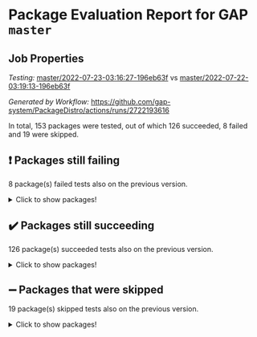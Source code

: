 # Package Evaluation Report for GAP `master`

## Job Properties

*Testing:* [master/2022-07-23-03:16:27-196eb63f](https://github.com/gap-system/PackageDistro/blob/data/reports/master/2022-07-23-03:16:27-196eb63f) vs [master/2022-07-22-03:19:13-196eb63f](https://github.com/gap-system/PackageDistro/blob/data/reports/master/2022-07-22-03:19:13-196eb63f)

*Generated by Workflow:* https://github.com/gap-system/PackageDistro/actions/runs/2722193616

In total, 153 packages were tested, out of which 126 succeeded, 8 failed and 19 were skipped.

## :exclamation: Packages still failing

8 package(s) failed tests also on the previous version.
<details><summary>Click to show packages!</summary>

- francy 1.2.4 [(failure)](https://github.com/gap-system/PackageDistro/runs/7478140892?check_suite_focus=true)
- hap 1.44 [(failure)](https://github.com/gap-system/PackageDistro/runs/7478141357?check_suite_focus=true)
- packagemanager 1.2 [(failure)](https://github.com/gap-system/PackageDistro/runs/7478142925?check_suite_focus=true)
- qpa 1.33 [(failure)](https://github.com/gap-system/PackageDistro/runs/7478143180?check_suite_focus=true)
- rcwa 4.6.4 [(failure)](https://github.com/gap-system/PackageDistro/runs/7478143285?check_suite_focus=true)
- recog 1.3.2 [(failure)](https://github.com/gap-system/PackageDistro/runs/7478143365?check_suite_focus=true)
- semigroups 4.0.0 [(failure)](https://github.com/gap-system/PackageDistro/runs/7478143583?check_suite_focus=true)
- yangbaxter 0.10.0 [(failure)](https://github.com/gap-system/PackageDistro/runs/7478144662?check_suite_focus=true)
</details>

## :heavy_check_mark: Packages still succeeding

126 package(s) succeeded tests also on the previous version.
<details><summary>Click to show packages!</summary>

- ace 5.4 [(success)](https://github.com/gap-system/PackageDistro/runs/7478139570?check_suite_focus=true)
- aclib 1.3.2 [(success)](https://github.com/gap-system/PackageDistro/runs/7478139617?check_suite_focus=true)
- agt 0.2 [(success)](https://github.com/gap-system/PackageDistro/runs/7478139650?check_suite_focus=true)
- alnuth 3.2.1 [(success)](https://github.com/gap-system/PackageDistro/runs/7478139681?check_suite_focus=true)
- anupq 3.2.6 [(success)](https://github.com/gap-system/PackageDistro/runs/7478139711?check_suite_focus=true)
- atlasrep 2.1.2 [(success)](https://github.com/gap-system/PackageDistro/runs/7478139735?check_suite_focus=true)
- autodoc 2022.07.10 [(success)](https://github.com/gap-system/PackageDistro/runs/7478139758?check_suite_focus=true)
- automata 1.15 [(success)](https://github.com/gap-system/PackageDistro/runs/7478139782?check_suite_focus=true)
- automgrp 1.3.2 [(success)](https://github.com/gap-system/PackageDistro/runs/7478139808?check_suite_focus=true)
- autpgrp 1.10.2 [(success)](https://github.com/gap-system/PackageDistro/runs/7478139824?check_suite_focus=true)
- cap 2022.06-05 [(success)](https://github.com/gap-system/PackageDistro/runs/7478139846?check_suite_focus=true)
- caratinterface 2.3.3 [(success)](https://github.com/gap-system/PackageDistro/runs/7478139862?check_suite_focus=true)
- cddinterface 2020.06.24 [(success)](https://github.com/gap-system/PackageDistro/runs/7478139894?check_suite_focus=true)
- circle 1.6.5 [(success)](https://github.com/gap-system/PackageDistro/runs/7478139916?check_suite_focus=true)
- classicpres 1.22 [(success)](https://github.com/gap-system/PackageDistro/runs/7478139938?check_suite_focus=true)
- cohomolo 1.6.10 [(success)](https://github.com/gap-system/PackageDistro/runs/7478139959?check_suite_focus=true)
- congruence 1.2.4 [(success)](https://github.com/gap-system/PackageDistro/runs/7478139980?check_suite_focus=true)
- corelg 1.56 [(success)](https://github.com/gap-system/PackageDistro/runs/7478140010?check_suite_focus=true)
- crime 1.6 [(success)](https://github.com/gap-system/PackageDistro/runs/7478140040?check_suite_focus=true)
- crisp 1.4.5 [(success)](https://github.com/gap-system/PackageDistro/runs/7478140065?check_suite_focus=true)
- crypting 0.10 [(success)](https://github.com/gap-system/PackageDistro/runs/7478140090?check_suite_focus=true)
- cryst 4.1.24 [(success)](https://github.com/gap-system/PackageDistro/runs/7478140115?check_suite_focus=true)
- crystcat 1.1.9 [(success)](https://github.com/gap-system/PackageDistro/runs/7478140140?check_suite_focus=true)
- ctbllib 1.3.4 [(success)](https://github.com/gap-system/PackageDistro/runs/7478140171?check_suite_focus=true)
- cubefree 1.19 [(success)](https://github.com/gap-system/PackageDistro/runs/7478140208?check_suite_focus=true)
- curlinterface 2.2.2 [(success)](https://github.com/gap-system/PackageDistro/runs/7478140245?check_suite_focus=true)
- cvec 2.7.5 [(success)](https://github.com/gap-system/PackageDistro/runs/7478140282?check_suite_focus=true)
- datastructures 0.2.7 [(success)](https://github.com/gap-system/PackageDistro/runs/7478140316?check_suite_focus=true)
- deepthought 1.0.5 [(success)](https://github.com/gap-system/PackageDistro/runs/7478140347?check_suite_focus=true)
- design 1.7 [(success)](https://github.com/gap-system/PackageDistro/runs/7478140385?check_suite_focus=true)
- difsets 2.3.1 [(success)](https://github.com/gap-system/PackageDistro/runs/7478140417?check_suite_focus=true)
- digraphs 1.5.3 [(success)](https://github.com/gap-system/PackageDistro/runs/7478140442?check_suite_focus=true)
- edim 1.3.5 [(success)](https://github.com/gap-system/PackageDistro/runs/7478140475?check_suite_focus=true)
- example 4.3.1 [(success)](https://github.com/gap-system/PackageDistro/runs/7478140509?check_suite_focus=true)
- factint 1.6.3 [(success)](https://github.com/gap-system/PackageDistro/runs/7478140532?check_suite_focus=true)
- ferret 1.0.8 [(success)](https://github.com/gap-system/PackageDistro/runs/7478140570?check_suite_focus=true)
- fga 1.4.0 [(success)](https://github.com/gap-system/PackageDistro/runs/7478140612?check_suite_focus=true)
- fining 1.5 [(success)](https://github.com/gap-system/PackageDistro/runs/7478140642?check_suite_focus=true)
- float 1.0.3 [(success)](https://github.com/gap-system/PackageDistro/runs/7478140677?check_suite_focus=true)
- format 1.4.3 [(success)](https://github.com/gap-system/PackageDistro/runs/7478140710?check_suite_focus=true)
- forms 1.2.8 [(success)](https://github.com/gap-system/PackageDistro/runs/7478140764?check_suite_focus=true)
- fplsa 1.2.5 [(success)](https://github.com/gap-system/PackageDistro/runs/7478140804?check_suite_focus=true)
- fr 2.4.8 [(success)](https://github.com/gap-system/PackageDistro/runs/7478140840?check_suite_focus=true)
- fwtree 1.3 [(success)](https://github.com/gap-system/PackageDistro/runs/7478140942?check_suite_focus=true)
- gbnp 1.0.5 [(success)](https://github.com/gap-system/PackageDistro/runs/7478140985?check_suite_focus=true)
- generalizedmorphismsforcap 2022.05-01 [(success)](https://github.com/gap-system/PackageDistro/runs/7478141027?check_suite_focus=true)
- genss 1.6.6 [(success)](https://github.com/gap-system/PackageDistro/runs/7478141067?check_suite_focus=true)
- gradedringforhomalg 2022.06-01 [(success)](https://github.com/gap-system/PackageDistro/runs/7478141109?check_suite_focus=true)
- grape 4.8.5 [(success)](https://github.com/gap-system/PackageDistro/runs/7478141156?check_suite_focus=true)
- groupoids 1.69 [(success)](https://github.com/gap-system/PackageDistro/runs/7478141204?check_suite_focus=true)
- grpconst 2.6.2 [(success)](https://github.com/gap-system/PackageDistro/runs/7478141244?check_suite_focus=true)
- guarana 0.96.3 [(success)](https://github.com/gap-system/PackageDistro/runs/7478141286?check_suite_focus=true)
- guava 3.16 [(success)](https://github.com/gap-system/PackageDistro/runs/7478141316?check_suite_focus=true)
- hapcryst 0.1.14 [(success)](https://github.com/gap-system/PackageDistro/runs/7478141413?check_suite_focus=true)
- hecke 1.5.3 [(success)](https://github.com/gap-system/PackageDistro/runs/7478141455?check_suite_focus=true)
- help 3.5 [(success)](https://github.com/gap-system/PackageDistro/runs/7478141502?check_suite_focus=true)
- idrel 2.44 [(success)](https://github.com/gap-system/PackageDistro/runs/7478141532?check_suite_focus=true)
- images 1.3.1 [(success)](https://github.com/gap-system/PackageDistro/runs/7478141562?check_suite_focus=true)
- intpic 0.3.0 [(success)](https://github.com/gap-system/PackageDistro/runs/7478141592?check_suite_focus=true)
- io 4.7.2 [(success)](https://github.com/gap-system/PackageDistro/runs/7478141623?check_suite_focus=true)
- irredsol 1.4.3 [(success)](https://github.com/gap-system/PackageDistro/runs/7478141647?check_suite_focus=true)
- json 2.1.0 [(success)](https://github.com/gap-system/PackageDistro/runs/7478141667?check_suite_focus=true)
- jupyterkernel 1.4.1 [(success)](https://github.com/gap-system/PackageDistro/runs/7478141689?check_suite_focus=true)
- jupyterviz 1.5.1 [(success)](https://github.com/gap-system/PackageDistro/runs/7478141715?check_suite_focus=true)
- kan 1.34 [(success)](https://github.com/gap-system/PackageDistro/runs/7478141733?check_suite_focus=true)
- kbmag 1.5.9 [(success)](https://github.com/gap-system/PackageDistro/runs/7478141756?check_suite_focus=true)
- laguna 3.9.5 [(success)](https://github.com/gap-system/PackageDistro/runs/7478141785?check_suite_focus=true)
- liealgdb 2.2.1 [(success)](https://github.com/gap-system/PackageDistro/runs/7478141835?check_suite_focus=true)
- liepring 2.6 [(success)](https://github.com/gap-system/PackageDistro/runs/7478141885?check_suite_focus=true)
- liering 2.4.2 [(success)](https://github.com/gap-system/PackageDistro/runs/7478141947?check_suite_focus=true)
- linearalgebraforcap 2022.06-03 [(success)](https://github.com/gap-system/PackageDistro/runs/7478142008?check_suite_focus=true)
- loops 3.4.1 [(success)](https://github.com/gap-system/PackageDistro/runs/7478142062?check_suite_focus=true)
- lpres 1.0.3 [(success)](https://github.com/gap-system/PackageDistro/runs/7478142127?check_suite_focus=true)
- majoranaalgebras 1.4 [(success)](https://github.com/gap-system/PackageDistro/runs/7478142196?check_suite_focus=true)
- mapclass 1.4.5 [(success)](https://github.com/gap-system/PackageDistro/runs/7478142308?check_suite_focus=true)
- matgrp 0.64 [(success)](https://github.com/gap-system/PackageDistro/runs/7478142385?check_suite_focus=true)
- modisom 2.5.2 [(success)](https://github.com/gap-system/PackageDistro/runs/7478142432?check_suite_focus=true)
- modulepresentationsforcap 2022.05-03 [(success)](https://github.com/gap-system/PackageDistro/runs/7478142484?check_suite_focus=true)
- monoidalcategories 2022.06-07 [(success)](https://github.com/gap-system/PackageDistro/runs/7478142530?check_suite_focus=true)
- nconvex 2020.11-04 [(success)](https://github.com/gap-system/PackageDistro/runs/7478142574?check_suite_focus=true)
- nilmat 1.4.1 [(success)](https://github.com/gap-system/PackageDistro/runs/7478142611?check_suite_focus=true)
- nock 1.5 [(success)](https://github.com/gap-system/PackageDistro/runs/7478142653?check_suite_focus=true)
- normalizinterface 1.3.3 [(success)](https://github.com/gap-system/PackageDistro/runs/7478142684?check_suite_focus=true)
- nq 2.5.8 [(success)](https://github.com/gap-system/PackageDistro/runs/7478142725?check_suite_focus=true)
- numericalsgps 1.3.0 [(success)](https://github.com/gap-system/PackageDistro/runs/7478142791?check_suite_focus=true)
- openmath 11.5.1 [(success)](https://github.com/gap-system/PackageDistro/runs/7478142834?check_suite_focus=true)
- orb 4.8.4 [(success)](https://github.com/gap-system/PackageDistro/runs/7478142886?check_suite_focus=true)
- patternclass 2.4.2 [(success)](https://github.com/gap-system/PackageDistro/runs/7478142967?check_suite_focus=true)
- permut 2.0.4 [(success)](https://github.com/gap-system/PackageDistro/runs/7478143001?check_suite_focus=true)
- polenta 1.3.10 [(success)](https://github.com/gap-system/PackageDistro/runs/7478143041?check_suite_focus=true)
- polymaking 0.8.6 [(success)](https://github.com/gap-system/PackageDistro/runs/7478143072?check_suite_focus=true)
- primgrp 3.4.2 [(success)](https://github.com/gap-system/PackageDistro/runs/7478143105?check_suite_focus=true)
- profiling 2.5.0 [(success)](https://github.com/gap-system/PackageDistro/runs/7478143142?check_suite_focus=true)
- quagroup 1.8.3 [(success)](https://github.com/gap-system/PackageDistro/runs/7478143206?check_suite_focus=true)
- radiroot 2.9 [(success)](https://github.com/gap-system/PackageDistro/runs/7478143244?check_suite_focus=true)
- rds 1.8 [(success)](https://github.com/gap-system/PackageDistro/runs/7478143324?check_suite_focus=true)
- repndecomp 1.2.1 [(success)](https://github.com/gap-system/PackageDistro/runs/7478143417?check_suite_focus=true)
- repsn 3.1.0 [(success)](https://github.com/gap-system/PackageDistro/runs/7478143464?check_suite_focus=true)
- resclasses 4.7.2 [(success)](https://github.com/gap-system/PackageDistro/runs/7478143503?check_suite_focus=true)
- scscp 2.3.1 [(success)](https://github.com/gap-system/PackageDistro/runs/7478143543?check_suite_focus=true)
- sglppow 2.2 [(success)](https://github.com/gap-system/PackageDistro/runs/7478143629?check_suite_focus=true)
- sgpviz 0.999.5 [(success)](https://github.com/gap-system/PackageDistro/runs/7478143667?check_suite_focus=true)
- simpcomp 2.1.14 [(success)](https://github.com/gap-system/PackageDistro/runs/7478143708?check_suite_focus=true)
- singular 2020.12.18 [(success)](https://github.com/gap-system/PackageDistro/runs/7478143756?check_suite_focus=true)
- sla 1.5.3 [(success)](https://github.com/gap-system/PackageDistro/runs/7478143790?check_suite_focus=true)
- smallgrp 1.5 [(success)](https://github.com/gap-system/PackageDistro/runs/7478143835?check_suite_focus=true)
- smallsemi 0.6.13 [(success)](https://github.com/gap-system/PackageDistro/runs/7478143874?check_suite_focus=true)
- sonata 2.9.4 [(success)](https://github.com/gap-system/PackageDistro/runs/7478143913?check_suite_focus=true)
- sophus 1.25 [(success)](https://github.com/gap-system/PackageDistro/runs/7478143951?check_suite_focus=true)
- spinsym 1.5.2 [(success)](https://github.com/gap-system/PackageDistro/runs/7478143995?check_suite_focus=true)
- symbcompcc 1.3.2 [(success)](https://github.com/gap-system/PackageDistro/runs/7478144056?check_suite_focus=true)
- thelma 1.3 [(success)](https://github.com/gap-system/PackageDistro/runs/7478144094?check_suite_focus=true)
- tomlib 1.2.9 [(success)](https://github.com/gap-system/PackageDistro/runs/7478144150?check_suite_focus=true)
- toric 1.9.5 [(success)](https://github.com/gap-system/PackageDistro/runs/7478144185?check_suite_focus=true)
- toricvarieties 2022.07.13 [(success)](https://github.com/gap-system/PackageDistro/runs/7478144220?check_suite_focus=true)
- transgrp 3.6.3 [(success)](https://github.com/gap-system/PackageDistro/runs/7478144255?check_suite_focus=true)
- ugaly 4.0.3 [(success)](https://github.com/gap-system/PackageDistro/runs/7478144294?check_suite_focus=true)
- unipot 1.5 [(success)](https://github.com/gap-system/PackageDistro/runs/7478144323?check_suite_focus=true)
- unitlib 4.1.0 [(success)](https://github.com/gap-system/PackageDistro/runs/7478144354?check_suite_focus=true)
- utils 0.74 [(success)](https://github.com/gap-system/PackageDistro/runs/7478144385?check_suite_focus=true)
- uuid 0.7 [(success)](https://github.com/gap-system/PackageDistro/runs/7478144449?check_suite_focus=true)
- walrus 0.9991 [(success)](https://github.com/gap-system/PackageDistro/runs/7478144488?check_suite_focus=true)
- wedderga 4.10.2 [(success)](https://github.com/gap-system/PackageDistro/runs/7478144527?check_suite_focus=true)
- xmod 2.88 [(success)](https://github.com/gap-system/PackageDistro/runs/7478144563?check_suite_focus=true)
- xmodalg 1.22 [(success)](https://github.com/gap-system/PackageDistro/runs/7478144617?check_suite_focus=true)
- zeromqinterface 0.13 [(success)](https://github.com/gap-system/PackageDistro/runs/7478144704?check_suite_focus=true)
</details>

## :heavy_minus_sign: Packages that were skipped

19 package(s) skipped tests also on the previous version.
<details><summary>Click to show packages!</summary>

- 4ti2interface 2022.03-01 [(skipped)](https://github.com/gap-system/PackageDistro/runs/7478084751?check_suite_focus=true)
- browse 1.8.14 [(skipped)](https://github.com/gap-system/PackageDistro/runs/7478084751?check_suite_focus=true)
- examplesforhomalg 2022.03-01 [(skipped)](https://github.com/gap-system/PackageDistro/runs/7478084751?check_suite_focus=true)
- gapdoc 1.6.5 [(skipped)](https://github.com/gap-system/PackageDistro/runs/7478084751?check_suite_focus=true)
- gauss 2022.03-01 [(skipped)](https://github.com/gap-system/PackageDistro/runs/7478084751?check_suite_focus=true)
- gaussforhomalg 2022.03-01 [(skipped)](https://github.com/gap-system/PackageDistro/runs/7478084751?check_suite_focus=true)
- gradedmodules 2022.03-01 [(skipped)](https://github.com/gap-system/PackageDistro/runs/7478084751?check_suite_focus=true)
- homalg 2022.03-01 [(skipped)](https://github.com/gap-system/PackageDistro/runs/7478084751?check_suite_focus=true)
- homalgtocas 2022.03-01 [(skipped)](https://github.com/gap-system/PackageDistro/runs/7478084751?check_suite_focus=true)
- io_forhomalg 2022.03-01 [(skipped)](https://github.com/gap-system/PackageDistro/runs/7478084751?check_suite_focus=true)
- itc 1.5.1 [(skipped)](https://github.com/gap-system/PackageDistro/runs/7478084751?check_suite_focus=true)
- localizeringforhomalg 2022.03-01 [(skipped)](https://github.com/gap-system/PackageDistro/runs/7478084751?check_suite_focus=true)
- matricesforhomalg 2022.06-01 [(skipped)](https://github.com/gap-system/PackageDistro/runs/7478084751?check_suite_focus=true)
- modules 2022.03-01 [(skipped)](https://github.com/gap-system/PackageDistro/runs/7478084751?check_suite_focus=true)
- polycyclic 2.16 [(skipped)](https://github.com/gap-system/PackageDistro/runs/7478084751?check_suite_focus=true)
- ringsforhomalg 2022.04-01 [(skipped)](https://github.com/gap-system/PackageDistro/runs/7478084751?check_suite_focus=true)
- sco 2022.03-01 [(skipped)](https://github.com/gap-system/PackageDistro/runs/7478084751?check_suite_focus=true)
- toolsforhomalg 2022.05-01 [(skipped)](https://github.com/gap-system/PackageDistro/runs/7478084751?check_suite_focus=true)
- xgap 4.31 [(skipped)](https://github.com/gap-system/PackageDistro/runs/7478084751?check_suite_focus=true)
</details>


